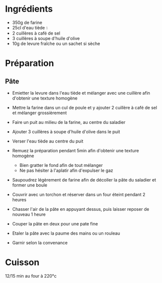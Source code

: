 # Ingrédients

* 350g de farine
* 25cl d'eau tiède 💧
* 2 cuillères à café de sel
* 3 cuillères à soupe d'huile d'olive
* 10g de levure fraîche ou un sachet si sèche

# Préparation

## Pâte

* Emietter la levure dans l'eau tiède et mélanger avec une cuillère afin d'obtenir une texture homogène
* Mettre la farine dans un cul de poule et y ajouter 2 cuillère à café de sel et mélanger grossièrement
* Faire un puit au milieu de la farine, au centre du saladier
* Ajouter 3 cuillères à soupe d'huile d'olive dans le puit
* Verser l'eau tiède au centre du puit
* Remuez la préparation pendant 5min afin d'obtenir une texture homogène
  * Bien gratter le fond afin de tout mélanger
  * Ne pas hésiter à l'aplatir afin d'expulser le gaz
* Saupoudrez légèrement de farine afin de décoller la pâte du saladier et former une boule
* Couvrir avec un torchon et réserver dans un four éteint pendant 2 heures

* Chasser l'air de la pâte en appuyant dessus, puis laisser reposer de nouveau 1 heure

* Couper la pâte en deux pour une pate fine
* Etaler la pâte avec la paume des mains ou un rouleau
* Garnir selon la convenance

# Cuisson

12/15 min au four à 220°c
